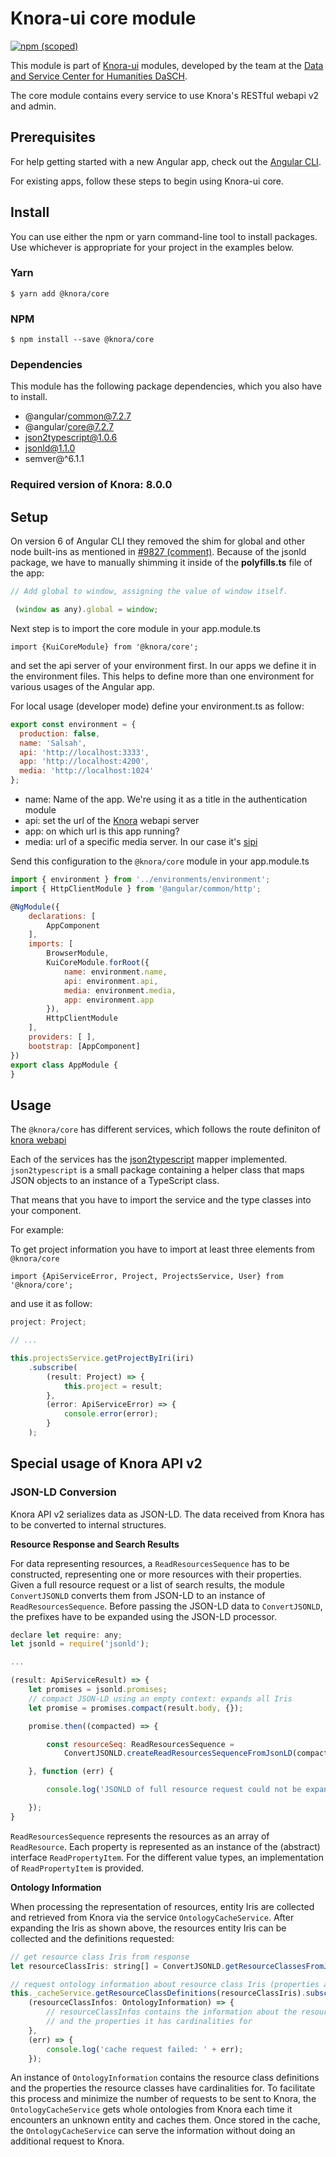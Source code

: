 # Knora-ui core module

[![npm (scoped)](https://img.shields.io/npm/v/@knora/core.svg)](https://www.npmjs.com/package/@knora/core)

This module is part of [Knora-ui](https://github.com/dhlab-basel/Knora-ui) modules, developed by the team at the [Data and Service Center for Humanities DaSCH](http://dasch.swiss).

The core module contains every service to use Knora's RESTful webapi v2 and admin.

## Prerequisites

For help getting started with a new Angular app, check out the [Angular CLI](https://cli.angular.io/).

For existing apps, follow these steps to begin using Knora-ui core.

## Install

You can use either the npm or yarn command-line tool to install packages. Use whichever is appropriate for your project in the examples below.

### Yarn

`$ yarn add @knora/core`

### NPM

`$ npm install --save @knora/core`

### Dependencies

This module has the following package dependencies, which you also have to install.

-   @angular/common@7.2.7
-   @angular/core@7.2.7
-   json2typescript@1.0.6
-   jsonld@1.1.0
-   semver@^6.1.1

### Required version of Knora: 8.0.0

## Setup

On version 6 of Angular CLI they removed the shim for global and other node built-ins as mentioned in [#9827 (comment)](https://github.com/angular/angular-cli/issues/9827#issuecomment-369578814). Because of the jsonld package, we have to manually shimming it inside of the **polyfills.ts** file of the app:

```javascript
// Add global to window, assigning the value of window itself.

 (window as any).global = window;
```

Next step is to import the core module in your app.module.ts

`import {KuiCoreModule} from '@knora/core';`

and set the api server of your environment first. In our apps we define it in the environment files. This helps to define more than one environment for various usages of the Angular app.

For local usage (developer mode) define your environment.ts as follow:

```javascript
export const environment = {
  production: false,
  name: 'Salsah',
  api: 'http://localhost:3333',
  app: 'http://localhost:4200',
  media: 'http://localhost:1024'
};
```

-   name: Name of the app. We're using it as a title in the authentication module
-   api: set the url of the [Knora](https://www.knora.org) webapi server
-   app: on which url is this app running?
-   media: url of a specific media server. In our case it's [sipi](http://www.sipi.io)

Send this configuration to the `@knora/core` module in your app.module.ts

```javascript
import { environment } from '../environments/environment';
import { HttpClientModule } from '@angular/common/http';

@NgModule({
    declarations: [
        AppComponent
    ],
    imports: [
        BrowserModule,
        KuiCoreModule.forRoot({
            name: environment.name,
            api: environment.api,
            media: environment.media,
            app: environment.app
        }),
        HttpClientModule
    ],
    providers: [ ],
    bootstrap: [AppComponent]
})
export class AppModule {
}
```

## Usage

The `@knora/core` has different services, which follows the route definiton of [knora webapi](https://docs.knora.org)

Each of the services has the [json2typescript](https://www.npmjs.com/package/json2typescript) mapper implemented.
`json2typescript` is a small package containing a helper class that maps JSON objects to an instance of a TypeScript class.

That means that you have to import the service and the type classes into your component.

For example:

To get project information you have to import at least three elements from `@knora/core`

`import {ApiServiceError, Project, ProjectsService, User} from '@knora/core';`

and use it as follow:

```javascript
project: Project;

// ...

this.projectsService.getProjectByIri(iri)
    .subscribe(
        (result: Project) => {
            this.project = result;
        },
        (error: ApiServiceError) => {
            console.error(error);
        }
    );
```

<!--
### Error handling
-->

## Special usage of Knora API v2

### JSON-LD Conversion

Knora API v2 serializes data as JSON-LD. The data received from Knora has to be converted to internal structures.

**Resource Response and Search Results**

For data representing resources, a `ReadResourcesSequence` has to be constructed, representing one or more resources with their properties.
Given a full resource request or a list of search results, the module `ConvertJSONLD` converts them from JSON-LD to an instance of `ReadResourcesSequence`.
Before passing the JSON-LD data to `ConvertJSONLD`, the prefixes have to be expanded using the JSON-LD processor.

```javascript
declare let require: any;
let jsonld = require('jsonld');

...

(result: ApiServiceResult) => {
    let promises = jsonld.promises;
    // compact JSON-LD using an empty context: expands all Iris
    let promise = promises.compact(result.body, {});

    promise.then((compacted) => {

        const resourceSeq: ReadResourcesSequence =
            ConvertJSONLD.createReadResourcesSequenceFromJsonLD(compacted);

    }, function (err) {

        console.log('JSONLD of full resource request could not be expanded:' + err);

    });
}
```

`ReadResourcesSequence` represents the resources as an array of `ReadResource`. Each property is represented as an instance of the (abstract) interface `ReadPropertyItem`.
For the different value types, an implementation of `ReadPropertyItem` is provided.

**Ontology Information**

When processing the representation of resources, entity Iris are collected and retrieved from Knora via the service `OntologyCacheService`.
After expanding the Iris as shown above, the resources entity Iris can be collected and the definitions requested:

```javascript
// get resource class Iris from response
let resourceClassIris: string[] = ConvertJSONLD.getResourceClassesFromJsonLD(compacted);

// request ontology information about resource class Iris (properties are implied)
this._cacheService.getResourceClassDefinitions(resourceClassIris).subscribe(
    (resourceClassInfos: OntologyInformation) => {
        // resourceClassInfos contains the information about the resources classes
        // and the properties it has cardinalities for
    },
    (err) => {
        console.log('cache request failed: ' + err);
    });
```

An instance of `OntologyInformation` contains the resource class definitions and the properties the resource classes have cardinalities for.
To facilitate this process and minimize the number of requests to be sent to Knora, the `OntologyCacheService` gets whole ontologies from Knora each time it encounters an unknown entity and caches them.
Once stored in  the cache, the `OntologyCacheService` can serve the information without doing an additional request to Knora.
